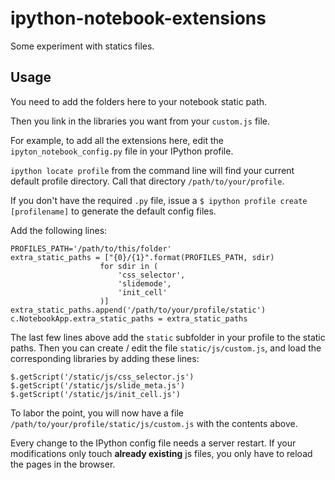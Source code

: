 ipython-notebook-extensions
===========================

Some experiment with statics files. 

## Usage

You need to add the folders here to your notebook static path.

Then you link in the libraries you want from your `custom.js` file.

For example, to add all the extensions here, edit the
``ipyton_notebook_config.py`` file in your IPython profile.

``ipython locate profile`` from the command line will find your current default
profile directory. Call that directory ``/path/to/your/profile``.

If you don't have the required `.py` file, issue a `$ ipython profile create [profilename]` to generate the default config files.


Add the following lines:

    PROFILES_PATH='/path/to/this/folder'
    extra_static_paths = ["{0}/{1}".format(PROFILES_PATH, sdir)
                        for sdir in (
                            'css_selector',
                            'slidemode',
                            'init_cell'
                        )]
    extra_static_paths.append('/path/to/your/profile/static')
    c.NotebookApp.extra_static_paths = extra_static_paths

The last few lines above add the `static` subfolder in your profile to the
static paths. Then you can create / edit the file `static/js/custom.js`, and
load the corresponding libraries by adding these lines:

    $.getScript('/static/js/css_selector.js')
    $.getScript('/static/js/slide_meta.js')
    $.getScript('/static/js/init_cell.js')

To labor the point, you will now have a file
`/path/to/your/profile/static/js/custom.js` with the contents above.

Every change to the IPython config file needs a server restart. If your
modifications only touch **already existing** js files, you only have to reload
the pages in the browser.
